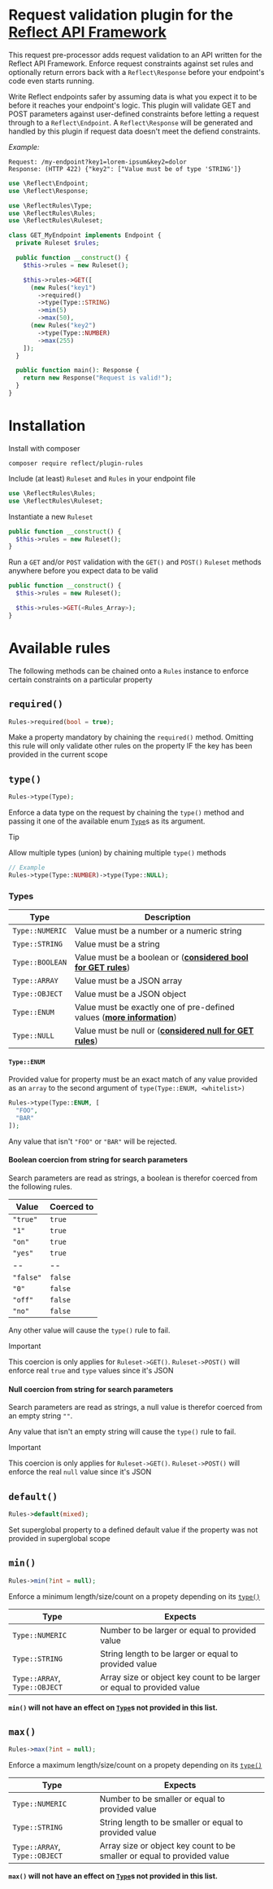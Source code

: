 # Request validation plugin for the [Reflect API Framework](https://github.com/victorwesterlund/reflect)
This request pre-processor adds request validation to an API written for the Reflect API Framework. Enforce request constraints against set rules and optionally return errors back with a `Reflect\Response` before your endpoint's code even starts running.

Write Reflect endpoints safer by assuming data is what you expect it to be before it reaches your endpoint's logic. This plugin will validate GET and POST parameters against user-defined constraints before letting a request through to a `Reflect\Endpoint`.
A `Reflect\Response` will be generated and handled by this plugin if request data doesn't meet the defiend constraints.

*Example:*
```
Request: /my-endpoint?key1=lorem-ipsum&key2=dolor
Response: (HTTP 422) {"key2": ["Value must be of type 'STRING']}
```
```php
use \Reflect\Endpoint;
use \Reflect\Response;

use \ReflectRules\Type;
use \ReflectRules\Rules;
use \ReflectRules\Ruleset;

class GET_MyEndpoint implements Endpoint {
  private Ruleset $rules;

  public function __construct() {
    $this->rules = new Ruleset();

    $this->rules->GET([
      (new Rules("key1")
        ->required()
        ->type(Type::STRING)
        ->min(5)
        ->max(50),
      (new Rules("key2")
        ->type(Type::NUMBER)
        ->max(255)
    ]);
  }

  public function main(): Response {
    return new Response("Request is valid!");
  }
}
```

# Installation

Install with composer
```
composer require reflect/plugin-rules
```

Include (at least) `Ruleset` and `Rules` in your endpoint file
```php
use \ReflectRules\Rules;
use \ReflectRules\Ruleset;
```

Instantiate a new `Ruleset`
```php
public function __construct() {
  $this->rules = new Ruleset();
}
```

Run a `GET` and/or `POST` validation with the `GET()` and `POST()` `Ruleset` methods anywhere before you expect data to be valid
```php
public function __construct() {
  $this->rules = new Ruleset();

  $this->rules->GET(<Rules_Array>);
}
```

# Available rules
The following methods can be chained onto a `Rules` instance to enforce certain constraints on a particular property

## `required()`
```php
Rules->required(bool = true);
```

Make a property mandatory by chaining the `required()` method. Omitting this rule will only validate other rules on the property IF the key has been provided in the current scope

## `type()`
```php
Rules->type(Type);
```

Enforce a data type on the request by chaining the `type()` method and passing it one of the available enum [`Type`](#types)s as its argument.

> [!TIP]
> Allow multiple types (union) by chaining multiple `type()` methods
> ```php
> // Example
> Rules->type(Type::NUMBER)->type(Type::NULL);
> ```

### Types
Type|Description
--|--
`Type::NUMERIC`|Value must be a number or a numeric string
`Type::STRING`|Value must be a string
`Type::BOOLEAN`|Value must be a boolean or ([**considered bool for GET rules**](#boolean-coercion-from-string-for-search-parameters))
`Type::ARRAY`|Value must be a JSON array
`Type::OBJECT`|Value must be a JSON object
`Type::ENUM`|Value must be exactly one of pre-defined values ([**more information**](#typeenum))
`Type::NULL`|Value must be null or ([**considered null for GET rules**](#null-coercion-from-string-for-search-parameters))

#### `Type::ENUM`

Provided value for property must be an exact match of any value provided as an `array` to the second argument of `type(Type::ENUM, <whitelist>)`
```php
Rules->type(Type::ENUM, [
  "FOO",
  "BAR"
]);
```
Any value that isn't `"FOO"` or `"BAR"` will be rejected.

#### Boolean coercion from string for search parameters
Search parameters are read as strings, a boolean is therefor coerced from the following rules.

Value|Coerced to
--|--
`"true"`|`true`
`"1"`|`true`
`"on"`|`true`
`"yes"`|`true`
--|--
`"false"`|`false`
`"0"`|`false`
`"off"`|`false`
`"no"`|`false`

Any other value will cause the `type()` rule to fail.

> [!IMPORTANT]
> This coercion is only applies for `Ruleset->GET()`. `Ruleset->POST()` will enforce real `true` and `type` values since it's JSON

#### Null coercion from string for search parameters
Search parameters are read as strings, a null value is therefor coerced from an empty string `""`.

Any value that isn't an empty string will cause the `type()` rule to fail.

> [!IMPORTANT]
> This coercion is only applies for `Ruleset->GET()`. `Ruleset->POST()` will enforce the real `null` value since it's JSON

## `default()`
```php
Rules->default(mixed);
```
Set superglobal property to a defined default value if the property was not provided in superglobal scope

## `min()`
```php
Rules->min(?int = null);
```
Enforce a minimum length/size/count on a propety depending on its [`type()`](#type)

Type|Expects
--|--
`Type::NUMERIC`|Number to be larger or equal to provided value
`Type::STRING`|String length to be larger or equal to provided value
`Type::ARRAY`, `Type::OBJECT`|Array size or object key count to be larger or equal to provided value

**`min()` will not have an effect on [`Type`](#types)s not provided in this list.**

## `max()`
```php
Rules->max(?int = null);
```
Enforce a maximum length/size/count on a propety depending on its [`type()`](#type)

Type|Expects
--|--
`Type::NUMERIC`|Number to be smaller or equal to provided value
`Type::STRING`|String length to be smaller or equal to provided value
`Type::ARRAY`, `Type::OBJECT`|Array size or object key count to be smaller or equal to provided value

**`max()` will not have an effect on [`Type`](#types)s not provided in this list.**
